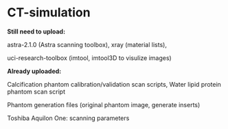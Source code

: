 # CT-simulation

**Still need to upload:**

astra-2.1.0 (Astra scanning toolbox), xray (material lists),

uci-research-toolbox (imtool, imtool3D to visulize images)

**Already uploaded:**

Calcification phantom calibration/validation scan scripts, Water lipid protein phantom scan script

Phantom generation files (original phantom image, generate inserts)

Toshiba Aquilon One: scanning parameters

